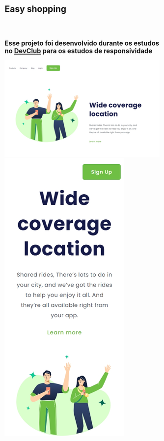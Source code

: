<h1>Easy shopping</h1>
<br>
<br>
<h2>Esse projeto foi desenvolvido durante os estudos no <a href="https://aulas.devclub.com.br/m/courses">DevClub</a> para os estudos de responsividade</h2>

<img src="https://github.com/machea-hub/Responsividade/blob/main/img/MacBook%20Pro.jpeg?raw=true" />
<img src="https://github.com/machea-hub/Responsividade/blob/main/img/iPhone%2012%20Pro.jpeg?raw=true" />
